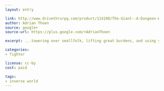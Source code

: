 ```yaml
---
layout: entry

link: http://www.drivethrurpg.com/product/114198/The-Giant--A-Dungeon-World-Playbook
author: Adrian Thoen
source: google+
source-url: https://plus.google.com/+AdrianThoen

excerpt: ...towering over smallfolk, lifting great burdens, and using your heritage magic in the service of the age-old Duty handed to your people in the distant past.

categories:
- fighter

license: cc-by
cost: paid

tags:
- inverse world
---
```

